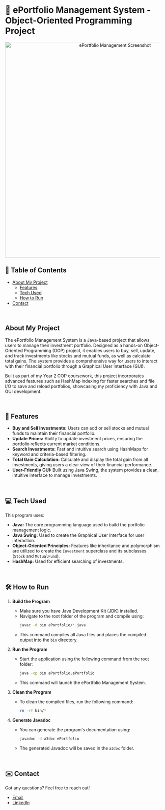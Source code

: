 # 💼 ePortfolio Management System - Object-Oriented Programming Project

<p align="center">
  <img width="700" alt="ePortfolio Management Screenshot" src="https://github.com/user-attachments/assets/f43767bc-74af-49e2-95cb-2a518dcfe1b0">
</p>

## 📖 Table of Contents

- [About My Project](#-about-my-project)
  - [Features](#-features)
  - [Tech Used](#-tech-used)
  - [How to Run](#-how-to-run)
- [Contact](#-contact)

<br/>

## About My Project
The ePortfolio Management System is a Java-based project that allows users to manage their investment portfolio. Designed as a hands-on Object-Oriented Programming (OOP) project, it enables users to buy, sell, update, and track investments like stocks and mutual funds, as well as calculate total gains. The system provides a comprehensive way for users to interact with their financial portfolio through a Graphical User Interface (GUI).

Built as part of my Year 2 OOP coursework, this project incorporates advanced features such as HashMap indexing for faster searches and file I/O to save and reload portfolios, showcasing my proficiency with Java and GUI development.

<br/>

## 🚀 Features

- **Buy and Sell Investments:** Users can add or sell stocks and mutual funds to maintain their financial portfolio.
- **Update Prices:** Ability to update investment prices, ensuring the portfolio reflects current market conditions.
- **Search Investments:** Fast and intuitive search using HashMaps for keyword and criteria-based filtering.
- **Total Gain Calculation:** Calculate and display the total gain from all investments, giving users a clear view of their financial performance.
- **User-Friendly GUI:** Built using Java Swing, the system provides a clean, intuitive interface to manage investments.

<br/>

## 💻 Tech Used

This program uses:

- **Java:** The core programming language used to build the portfolio management logic.
- **Java Swing:** Used to create the Graphical User Interface for user interaction.
- **Object-Oriented Principles:** Features like inheritance and polymorphism are utilized to create the `Investment` superclass and its subclasses (`Stock` and `MutualFund`).
- **HashMap:** Used for efficient searching of investments.

<br/>

## 🛠️ How to Run

1. **Build the Program**
    - Make sure you have Java Development Kit (JDK) installed.
    - Navigate to the root folder of the program and compile using:
      ```sh
      javac -d bin ePortfolio/*.java
      ```
    - This command compiles all Java files and places the compiled output into the `bin` directory.

2. **Run the Program**
    - Start the application using the following command from the root folder:
      ```sh
      java -cp bin ePortfolio.ePortfolio
      ```
    - This command will launch the ePortfolio Management System.

3. **Clean the Program**
    - To clean the compiled files, run the following command:
      ```sh
      rm -rf bin/*
      ```

4. **Generate Javadoc**
    - You can generate the program's documentation using:
      ```sh
      javadoc -d a3doc ePortfolio
      ```
    - The generated Javadoc will be saved in the `a3doc` folder.

<br/>

## ✉️ Contact

Got any questions? Feel free to reach out!

- [Email](mailto:markusgavra@gmail.com)
- [LinkedIn](https://www.linkedin.com/in/markus-gavra)

